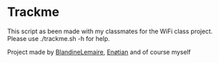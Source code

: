 # Trackme

This script as been made with my classmates for the WiFi class project.
Please use ./trackme.sh -h for help.

Project made by [BlandineLemaire](https://github.com/BlandineLemaire),
[Enøtian](https://github.com/Enotian) and of course myself

